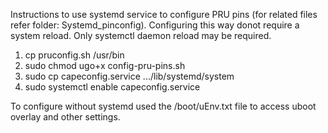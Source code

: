 Instructions to use systemd service to configure PRU pins (for related files refer folder: Systemd_pinconfig). Configuring this way donot require a system reload. Only systemctl daemon reload may be required. 

1. cp pruconfig.sh /usr/bin
2. sudo chmod ugo+x config-pru-pins.sh
3. sudo cp  capeconfig.service .../lib/systemd/system
4. sudo systemctl enable capeconfig.service

To configure without systemd used the /boot/uEnv.txt file to access uboot overlay and other settings.

